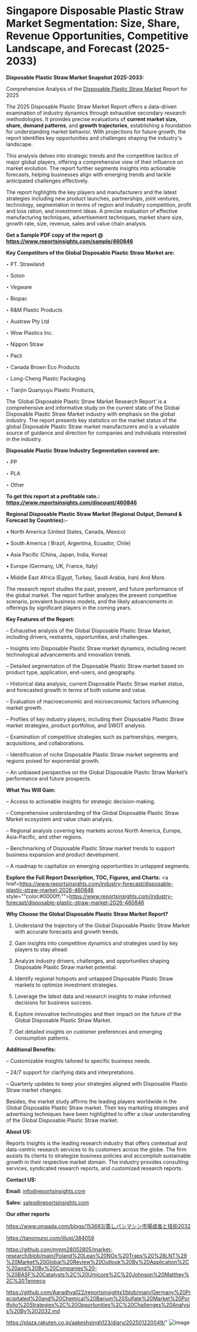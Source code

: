 # Singapore Disposable Plastic Straw Market Segmentation: Size, Share, Revenue Opportunities, Competitive Landscape, and Forecast (2025-2033)

<strong>Disposable Plastic Straw Market Snapshot 2025-2033:</strong>

Comprehensive Analysis of the <a href=https://www.reportsinsights.com/sample/460846>Disposable Plastic Straw Market</a> Report for 2025

The 2025 Disposable Plastic Straw Market Report offers a data-driven examination of industry dynamics through exhaustive secondary research methodologies. It provides precise evaluations of <strong>current market size, share, demand patterns</strong>, and <strong>growth trajectories</strong>, establishing a foundation for understanding market behavior. With projections for future growth, the report identifies key opportunities and challenges shaping the industry's landscape.

This analysis delves into strategic trends and the competitive tactics of major global players, offering a comprehensive view of their influence on market evolution. The report further segments insights into actionable forecasts, helping businesses align with emerging trends and tackle anticipated challenges effectively.

The report highlights the key players and manufacturers and the latest strategies including new product launches, partnerships, joint ventures, technology, segmentation in terms of region and industry competition, profit and loss ration, and investment ideas. A precise evaluation of effective manufacturing techniques, advertisement techniques, market share size, growth rate, size, revenue, sales and value chain analysis.

<strong>Get a Sample PDF copy of the report @ <a href=https://www.reportsinsights.com/sample/460846 style=color:#0000ff;>https://www.reportsinsights.com/sample/460846</a></strong>

<strong>Key Competitors of the Global Disposable Plastic Straw Market are:</strong>

‣ PT. Strawland

‣ Soton

‣ Vegware

‣ Biopac

‣ R&M Plastic Products

‣ Austraw Pty Ltd

‣ Wow Plastics Inc.

‣ Nippon Straw

‣ Pacli

‣ Canada Brown Eco Products

‣ Long-Cheng Plastic Packaging

‣ Tianjin Quanyuyu Plastic Products,

The ‘Global Disposable Plastic Straw Market Research Report’ is a comprehensive and informative study on the current state of the Global Disposable Plastic Straw Market industry with emphasis on the global industry. The report presents key statistics on the market status of the global Disposable Plastic Straw market manufacturers and is a valuable source of guidance and direction for companies and individuals interested in the industry.

<strong>Disposable Plastic Straw Industry Segmentation covered are:</strong>

‣ PP

‣ PLA

‣ Other

<strong>To get this report at a profitable rate.: <a href=https://www.reportsinsights.com/discount/460846 style=color:#0000ff;>https://www.reportsinsights.com/discount/460846</a></strong>

<strong>Regional Disposable Plastic Straw Market (Regional Output, Demand &amp; Forecast by Countries):-</strong>

• North America (United States, Canada, Mexico)

• South America ( Brazil, Argentina, Ecuador, Chile)

• Asia Pacific (China, Japan, India, Korea)

• Europe (Germany, UK, France, Italy)

• Middle East Africa (Egypt, Turkey, Saudi Arabia, Iran) And More.

The research report studies the past, present, and future performance of the global market. The report further analyzes the present competitive scenario, prevalent business models, and the likely advancements in offerings by significant players in the coming years.

<strong>Key Features of the Report:</strong>

– Exhaustive analysis of the Global Disposable Plastic Straw Market, including drivers, restraints, opportunities, and challenges.

– Insights into Disposable Plastic Straw market dynamics, including recent technological advancements and innovation trends.

– Detailed segmentation of the Disposable Plastic Straw market based on product type, application, end-users, and geography.

– Historical data analysis, current Disposable Plastic Straw market status, and forecasted growth in terms of both volume and value.

– Evaluation of macroeconomic and microeconomic factors influencing market growth.

– Profiles of key industry players, including their Disposable Plastic Straw market strategies, product portfolios, and SWOT analysis.

– Examination of competitive strategies such as partnerships, mergers, acquisitions, and collaborations.

– Identification of niche Disposable Plastic Straw market segments and regions poised for exponential growth.

– An unbiased perspective on the Global Disposable Plastic Straw Market’s performance and future prospects.

<strong>What You Will Gain:</strong>

– Access to actionable insights for strategic decision-making.

– Comprehensive understanding of the Global Disposable Plastic Straw Market ecosystem and value chain analysis.

– Regional analysis covering key markets across North America, Europe, Asia-Pacific, and other regions.

– Benchmarking of Disposable Plastic Straw market trends to support business expansion and product development.

– A roadmap to capitalize on emerging opportunities in untapped segments.

<strong>Explore the Full Report Description, TOC, Figures, and Charts:</strong>
<a href=https://www.reportsinsights.com/industry-forecast/disposable-plastic-straw-market-2026-460846 style=""color:#0000ff;"">https://www.reportsinsights.com/industry-forecast/disposable-plastic-straw-market-2026-460846</a>

<strong>Why Choose the Global Disposable Plastic Straw Market Report?</strong>

1. Understand the trajectory of the Global Disposable Plastic Straw Market with accurate forecasts and growth trends.

2. Gain insights into competitive dynamics and strategies used by key players to stay ahead.

3. Analyze industry drivers, challenges, and opportunities shaping Disposable Plastic Straw market potential.

4. Identify regional hotspots and untapped Disposable Plastic Straw markets to optimize investment strategies.

5. Leverage the latest data and research insights to make informed decisions for business success.

6. Explore innovative technologies and their impact on the future of the Global Disposable Plastic Straw Market.

7. Get detailed insights on customer preferences and emerging consumption patterns.

<strong>Additional Benefits:</strong>

– Customizable insights tailored to specific business needs.

– 24/7 support for clarifying data and interpretations.

– Quarterly updates to keep your strategies aligned with Disposable Plastic Straw market changes.

Besides, the market study affirms the leading players worldwide in the Global Disposable Plastic Straw market. Their key marketing strategies and advertising techniques have been highlighted to offer a clear understanding of the Global Disposable Plastic Straw market.

<strong><strong>About US</strong>:</strong>

Reports Insights is the leading research industry that offers contextual and data-centric research services to its customers across the globe. The firm assists its clients to strategize business policies and accomplish sustainable growth in their respective market domain. The industry provides consulting services, syndicated research reports, and customized research reports.

<strong>Contact US:</strong>

<p class=><b>Email:</b> <a href=mailto:info@reportsinsights.com>info@reportsinsights.com</a></p>
<p class=><b>Sales:</b> <a href=mailto:sales@reportsinsights.com>sales@reportsinsights.com</a></p>

<strong>Our other reports</strong>

<a href=https://www.omaada.com/blogs/153683/蒸しパンマシン市場成長と技術2032>https://www.omaada.com/blogs/153683/蒸しパンマシン市場成長と技術2032</a>

<a href=https://tanomuno.com/illust/384059>https://tanomuno.com/illust/384059</a>

<a href=https://github.com/mmm28052805/market-research/blob/main/Poland%20Lean%20NOx%20Traps%20%28LNT%29%20Market%20Global%20Review%20Outlook%20By%20Application%2C%20and%20By%20Companies%20-%20BASF%20Catalysts%2C%20Umicore%2C%20Johnson%20Matthey%2C%20Tenneco>https://github.com/mmm28052805/market-research/blob/main/Poland%20Lean%20NOx%20Traps%20%28LNT%29%20Market%20Global%20Review%20Outlook%20By%20Application%2C%20and%20By%20Companies%20-%20BASF%20Catalysts%2C%20Umicore%2C%20Johnson%20Matthey%2C%20Tenneco</a>

<a href=https://github.com/Aaradhya122/reportsinsights1/blob/main/Germany%20Precipitated%20and%20Chemical%20Barium%20Sulfate%20Market%20Portfolio%20Strategies%2C%20Opportunities%2C%20Challenges%20Analysis%20By%202032.md>https://github.com/Aaradhya122/reportsinsights1/blob/main/Germany%20Precipitated%20and%20Chemical%20Barium%20Sulfate%20Market%20Portfolio%20Strategies%2C%20Opportunities%2C%20Challenges%20Analysis%20By%202032.md</a>

<a href=https://plaza.rakuten.co.jp/aakeshsingh123/diary/202501220049/>https://plaza.rakuten.co.jp/aakeshsingh123/diary/202501220049/</a>"
![image](https://github.com/user-attachments/assets/ad07d820-0a5e-4a8b-be54-216b1cedf86f)
